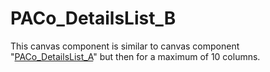 # PACo_DetailsList_B

This canvas component is similar to canvas component "[PACo_DetailsList_A](https://github.com/formsandflows/PACo/blob/main/Components/PACo_DetailsList_A.md)" but then for a maximum of 10 columns.
